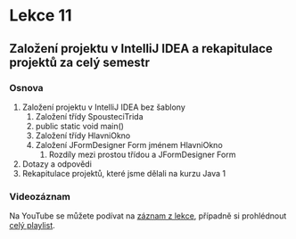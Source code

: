 Lekce 11
========

Založení projektu v IntelliJ IDEA a rekapitulace projektů za celý semestr
-------------------------------------------------------------------------

### Osnova

1. Založení projektu v IntelliJ IDEA bez šablony
    1. Založení třídy SpousteciTrida
    1. public static void main()
    1. Založení třídy HlavniOkno
    1. Založení JFormDesigner Form jménem HlavniOkno
        1. Rozdíly mezi prostou třídou a JFormDesigner Form
1. Dotazy a odpovědi
1. Rekapitulace projektů, které jsme dělali na kurzu Java 1

### Videozáznam

Na YouTube se můžete podívat na [záznam z lekce](https://www.youtube.com/watch?v=td0hzWvcCDc),
případně si prohlédnout [celý playlist](https://www.youtube.com/playlist?list=PLUVJxzuCt9AROpKl3Hu-DvdgQV-xHaoQY).
